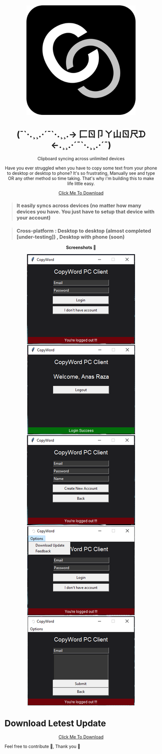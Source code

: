 <p align="center">
  <img 
    width="360"
    height="360"
    src="https://github.com/Anas-Dew/copyword/blob/main/images/copyword2-modified.png"
  >
</p>

<h1 align="center">(¯`·.¸¸.·´¯`·.¸¸.-> 匚ㄖ卩ㄚ山ㄖ尺ᗪ <-.¸¸.·´¯`·.¸¸.·´¯)</h1>

<p align="center">
  Clipboard syncing across unlimited devices
</p>

<p align="center">
  Have you ever struggled when you have to copy some text from your phone to desktop or desktop to phone? It's so frustrating, Manually see and type OR any other method so time taking. That's why i'm building this to make life little easy.
</p>
  
<p align="center">
  <a href="https://github.com/Anas-Dew/copyword#readme" target="_blank" >Click Me To Download</a>
</p>
  
  
> ### It easily syncs across devices (no matter how many devices you have. You just have to setup that device with your account)


> ### Cross-platform : Desktop to desktop (almost completed [under-testing]) , Desktop with phone (soon)

<p align="center">
  <b>
    Screenshots 📸
  </b>
</p>

<p align="center">
  <img src="https://github.com/Anas-Dew/copyword/blob/main/images/login-screen.png">
  <br>
  <img src="https://github.com/Anas-Dew/copyword/blob/main/images/logged-in-screen.png">
  <br>
  <img src="https://github.com/Anas-Dew/copyword/blob/main/images/signup-screen.png">
  <br>
  <img src="https://github.com/Anas-Dew/copyword/blob/main/images/new-options.png">
  <br>
  <img src="https://github.com/Anas-Dew/copyword/blob/main/images/feedback-screen.png">
  
</p>

  
# Download Letest Update
  <p align="center">
  <a href="https://github.com/Anas-Dew/copyword#readme" target="_blank" >Click Me To Download</a>
  </p>
  
  
Feel free to contribute 🎁, Thank you 💝
